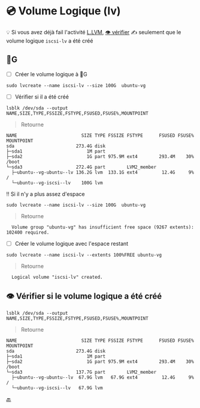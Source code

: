 # :cd: Volume Logique (lv)

:bulb: Si vous avez déjà fail l'activité [L.LVM](https://github.com/CollegeBoreal/Tutoriels/tree/main/O.OS/1.Linux/L.LVM), [:eye: vérifier](#eye-vérifier-si-le-volume-logique-a-été-créé) :writing_hand: seulement que le volume logique `iscsi-lv` a été créé 

## :100:G 

- [ ] Créer le volume logique à :100:G

```
sudo lvcreate --name iscsi-lv --size 100G  ubuntu-vg
```

- [ ] Vérifier si il a été créé

```
lsblk /dev/sda --output NAME,SIZE,TYPE,FSSIZE,FSTYPE,FSUSED,FSUSE%,MOUNTPOINT 
```
> Retourne
```
NAME                        SIZE TYPE FSSIZE FSTYPE      FSUSED FSUSE% MOUNTPOINT
sda                       273.4G disk                                  
├─sda1                        1M part                                  
├─sda2                        1G part 975.9M ext4        293.4M    30% /boot
└─sda3                    272.4G part        LVM2_member               
  ├─ubuntu--vg-ubuntu--lv 136.2G lvm  133.1G ext4         12.4G     9% /
  └─ubuntu--vg-iscsi--lv    100G lvm                                   
```

:bangbang: Si il n'y a plus assez d'espace

```
sudo lvcreate --name iscsi-lv --size 100G  ubuntu-vg
```
> Retourne
```
  Volume group "ubuntu-vg" has insufficient free space (9267 extents): 102400 required.
```

- [ ] Créer le volume logique avec l'espace restant

```
sudo lvcreate --name iscsi-lv --extents 100%FREE ubuntu-vg
```
> Retourne
```
  Logical volume "iscsi-lv" created.
```

## :eye: Vérifier si le volume logique a été créé

```
lsblk /dev/sda --output NAME,SIZE,TYPE,FSSIZE,FSTYPE,FSUSED,FSUSE%,MOUNTPOINT 
```
> Retourne
```
NAME                        SIZE TYPE FSSIZE FSTYPE      FSUSED FSUSE% MOUNTPOINT
sda                       273.4G disk                                  
├─sda1                        1M part                                  
├─sda2                        1G part 975.9M ext4        293.4M    30% /boot
└─sda3                    137.7G part        LVM2_member               
  ├─ubuntu--vg-ubuntu--lv  67.9G lvm   67.9G ext4         12.4G     9% /
  └─ubuntu--vg-iscsi--lv   67.9G lvm                                   
```


[:back:](../#roll_of_paper-le-périphérique-block-device)
